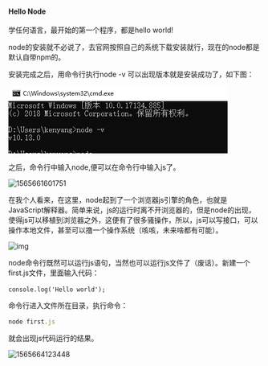 #### Hello Node

学任何语言，最开始的第一个程序，都是hello world!

node的安装就不必说了，去官网按照自己的系统下载安装就行，现在的node都是默认自带npm的。

安装完成之后，用命令行执行node -v 可以出现版本就是安装成功了，如下图：

![1565661280604](https://github.com/yjl000/Blog/blob/master/node基础与进阶/基础/image/1565661280604.png)

之后，命令行中输入node,便可以在命令行中输入js了。

![1565661601751](E:\bolg\Blog\node基础与进阶\基础\image\1565661601751.png)

在我个人看来，在这里，node起到了一个浏览器js引擎的角色，也就是JavaScript解释器。简单来说，js的运行时离不开浏览器的，但是node的出现，使得js可以移植到浏览器之外，这便有了很多骚操作，所以，js可以写接口，可以操作本地文件，甚至可以撸一个操作系统（咳咳，未来啥都有可能）。

![img](E:\bolg\Blog\node基础与进阶\基础\image\703CAFF71EFC1E9ABB7975CD37BCAF44.gif)

node命令行既然可以运行js语句，当然也可以运行js文件了（废话）。新建一个first.js文件，里面输入代码：

``console.log('Hello world');``

命令行进入文件所在目录，执行命令：

```javascript
node first.js
```



就会出现js代码运行的结果。

![1565664123448](E:\bolg\Blog\node基础与进阶\基础\image\1565664123448.png)
